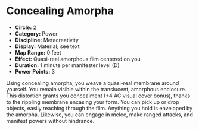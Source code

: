 # Concealing Amorpha

- **Circle:** 2
- **Category:** Power
- **Discipline:** Metacreativity
- **Display:** Material; see text
- **Map Range:** 0 feet
- **Effect:** Quasi-real amorphous film centered on you
- **Duration:** 1 minute per manifester level (D)
- **Power Points:** 3

Using concealing amorpha, you weave a quasi-real membrane around yourself. You remain visible within the translucent, amorphous enclosure. This distortion grants you concealment (+4 AC visual cover bonus), thanks to the rippling membrane encasing your form. You can pick up or drop objects, easily reaching through the film. Anything you hold is enveloped by the amorpha. Likewise, you can engage in melee, make ranged attacks, and manifest powers without hindrance.
